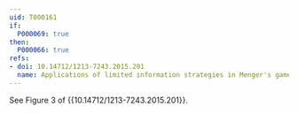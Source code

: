 ```yaml
---
uid: T000161
if:
  P000069: true
then:
  P000066: true
refs:
- doi: 10.14712/1213-7243.2015.201
  name: Applications of limited information strategies in Menger's game
---
```


See Figure 3 of {{10.14712/1213-7243.2015.201}}.
